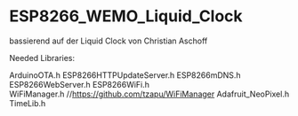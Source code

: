 # ESP8266_WEMO_Liquid_Clock

bassierend auf der Liquid Clock von Christian Aschoff


Needed Libraries:

ArduinoOTA.h
ESP8266HTTPUpdateServer.h
ESP8266mDNS.h
ESP8266WebServer.h
ESP8266WiFi.h   
WiFiManager.h          //https://github.com/tzapu/WiFiManager 
Adafruit_NeoPixel.h
TimeLib.h
